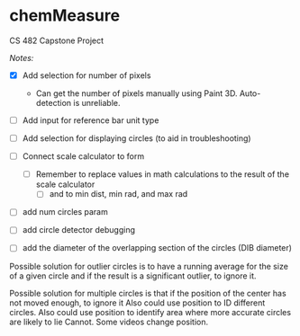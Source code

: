 # chemMeasure
CS 482 Capstone Project


_Notes:_

- [x] Add selection for number of pixels
  - Can get the number of pixels manually using Paint 3D. Auto-detection is unreliable.
- [ ] Add input for reference bar unit type
- [ ] Add selection for displaying circles (to aid in troubleshooting)
- [ ] Connect scale calculator to form
  - [ ] Remember to replace values in math calculations to the result of the scale calculator
    - [ ] and to min dist, min rad, and max rad
- [ ] add num circles param
- [ ] add circle detector debugging
- [ ] add the diameter of the overlapping section of the circles (DIB diameter)


Possible solution for outlier circles is to have a running average for the size of a given circle and if the result is a
significant outlier, to ignore it.

Possible solution for multiple circles is that if the position of the center has not moved enough, to ignore it
Also could use position to ID different circles.
Also could use position to identify area where more accurate circles are likely to lie
    Cannot. Some videos change position.
